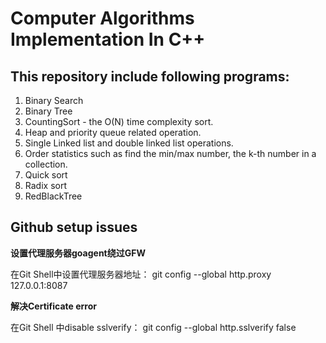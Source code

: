 Computer Algorithms Implementation In C++
==============
This repository include following programs:
--------------------------------------------
1. Binary Search
2. Binary Tree
3. CountingSort - the O(N) time complexity sort.
4. Heap and priority queue related operation.
5. Single Linked list and double linked list operations.
6. Order statistics such as find the min/max number, the k-th number in a collection.
7. Quick sort
8. Radix sort
9. RedBlackTree


Github setup issues
-------------------
**设置代理服务器goagent绕过GFW**

在Git Shell中设置代理服务器地址：
git config --global http.proxy 127.0.0.1:8087

**解决Certificate error**

在Git Shell 中disable sslverify：
git config --global http.sslverify false
